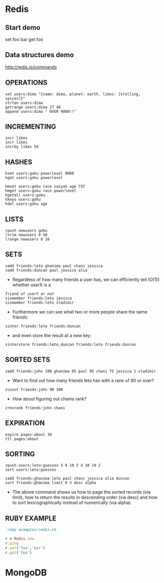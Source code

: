 # Redis

## Start demo
set foo bar
get foo

## Data structures demo
http://redis.io/commands

## OPERATIONS
```
set users:dima "{name: dima, planet: earth, likes: [trolling, spices]}"
strlen users:dima
getrange users:dima 27 40
append users:dima " OVER 9000!!"
```

## INCREMENTING
```
incr likes
incr likes
incrby likes 54
```

## HASHES
```
hset users:goku powerlevel 9000
hget users:goku powerlevel
```
```
hmset users:goku race saiyan age 737
hmget users:goku race powerlevel
hgetall users:goku
hkeys users:goku
hdel users:goku age
```

## LISTS
```
rpush newusers goku
ltrim newusers 0 50
lrange newusers 0 10
```

## SETS

```
sadd friends:leto ghanima paul chani jessica
sadd friends:duncan paul jessica alia
```

* Regardless of how many friends a user has, we can efficiently tell (O(1)) whether userX is a
```
friend of userY or not
sismember friends:leto jessica
sismember friends:leto vladimir
```
* Furthermore we can see what two or more people share the same friends:
```
sinter friends:leto friends:duncan
```
* and even store the result at a new key:
```
sinterstore friends:leto_duncan friends:leto friends:duncan
```
## SORTED SETS
```
zadd friends:john 100 ghanima 95 paul 95 chani 75 jessica 1 vladimir
```
* Want to find out how many friends leto has with a rank of 90 or over?
```
zcount friends:john 90 100
```
* How about figuring out chanis rank?
```
zrevrank friends:john chani
```
## EXPIRATION
```
expire pages:about 30
ttl pages:about
```

## SORTING
```
rpush users:leto:guesses 5 9 10 2 4 10 19 2
sort users:leto:guesses
```
```
sadd friends:ghanima leto paul chani jessica alia duncan
sort friends:ghanima limit 0 3 desc alpha
```
* The above command shows us how to page the sorted records (via limit), how to return the
results in descending order (via desc) and how to sort lexicographically instead of numerically
(via alpha).

## RUBY EXAMPLE

```ruby
`ruby examples/redis.rb`

r = Redis.new
r.ping
r.set('foo','bar')
r.get('foo')
```

# MongoDB
